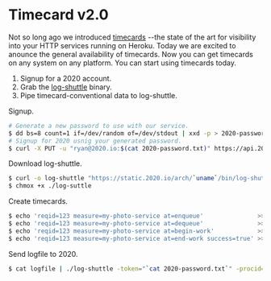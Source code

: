 # Timecard v2.0

Not so long ago we introduced [timecards](https://github.com/ryandotsmith/qed/blob/master/time-cards.md) --the state of the art for visibility into your HTTP services running on Heroku. Today we are excited to anounce the general availability of timecards. Now you can get timecards on any system on any platform. You can start using timecards today.

1. Signup for a 2020 account.
2. Grab the [log-shuttle]() binary.
3. Pipe timecard-conventional data to log-shuttle.

Signup.

```bash
# Generate a new password to use with our service.
$ dd bs=8 count=1 if=/dev/random of=/dev/stdout | xxd -p > 2020-password.txt
# Signup for 2020 usnig your generated password.
$ curl -X PUT -u "ryan@2020.io:$(cat 2020-password.txt)" https://api.2020.io/signup
```

Download log-shuttle.

```bash
$ curl -o log-shuttle "https://static.2020.io/arch/`uname`/bin/log-shuttle"
$ chmox +x ./log-suttle
```

Create timecards.

```bash
$ echo 'reqid=123 measure=my-photo-service at=enqueue'               >> logfile
$ echo 'reqid=123 measure=my-photo-service at=dequeue'               >> logfile
$ echo 'reqid=123 measure=my-photo-service at=begin-work'            >> logfile
$ echo 'reqid=123 measure=my-photo-service at=end-work success=true' >> logfile
```

Send logfile to 2020.

```bash
$ cat logfile | ./log-shuttle -token="`cat 2020-password.txt`" -procid="demo"
```
